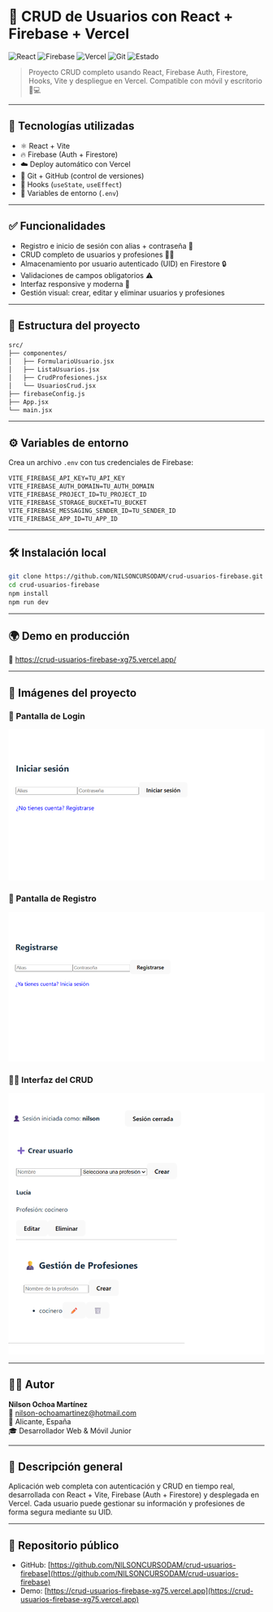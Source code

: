 # 🚀 CRUD de Usuarios con React + Firebase + Vercel

![React](https://img.shields.io/badge/React-18.2.0-blue?logo=react)
![Firebase](https://img.shields.io/badge/Firebase-Firestore%20%7C%20Auth-ffca28?logo=firebase)
![Vercel](https://img.shields.io/badge/Deploy-Vercel-black?logo=vercel)
![Git](https://img.shields.io/badge/Git-GitHub-blue?logo=git)
![Estado](https://img.shields.io/badge/Estado-En%20producción-green)

> Proyecto CRUD completo usando React, Firebase Auth, Firestore, Hooks, Vite y despliegue en Vercel. Compatible con móvil y escritorio 📱💻

---

## 🧠 Tecnologías utilizadas

- ⚛️ React + Vite
- 🔥 Firebase (Auth + Firestore)
- ☁️ Deploy automático con Vercel
- 🧪 Git + GitHub (control de versiones)
- 🧠 Hooks (`useState`, `useEffect`)
- 🔐 Variables de entorno (`.env`)

---

## ✅ Funcionalidades

- Registro e inicio de sesión con alias + contraseña 🔐  
- CRUD completo de usuarios y profesiones 🧑‍💻  
- Almacenamiento por usuario autenticado (UID) en Firestore 🔒  
- Validaciones de campos obligatorios ⚠️  
- Interfaz responsive y moderna 🎯  
- Gestión visual: crear, editar y eliminar usuarios y profesiones  

---

## 📂 Estructura del proyecto

```
src/
├── componentes/
│   ├── FormularioUsuario.jsx
│   ├── ListaUsuarios.jsx
│   ├── CrudProfesiones.jsx
│   └── UsuariosCrud.jsx
├── firebaseConfig.js
├── App.jsx
└── main.jsx
```

---

## ⚙️ Variables de entorno

Crea un archivo `.env` con tus credenciales de Firebase:

```env
VITE_FIREBASE_API_KEY=TU_API_KEY
VITE_FIREBASE_AUTH_DOMAIN=TU_AUTH_DOMAIN
VITE_FIREBASE_PROJECT_ID=TU_PROJECT_ID
VITE_FIREBASE_STORAGE_BUCKET=TU_BUCKET
VITE_FIREBASE_MESSAGING_SENDER_ID=TU_SENDER_ID
VITE_FIREBASE_APP_ID=TU_APP_ID
```

---

## 🛠️ Instalación local

```bash
git clone https://github.com/NILSONCURSODAM/crud-usuarios-firebase.git
cd crud-usuarios-firebase
npm install
npm run dev
```

---

## 🌍 Demo en producción

🔗 https://crud-usuarios-firebase-xg75.vercel.app/

---

## 🧪 Imágenes del proyecto

### 🔐 Pantalla de Login
![Login](./Login.png)

### 🧾 Pantalla de Registro
![Registro](./Registro.png)

### 🧑‍💻 Interfaz del CRUD
![CRUD](./Crud.png)

---

## 👨‍💻 Autor

**Nilson Ochoa Martínez**  
📧 nilson-ochoamartinez@hotmail.com  
📍 Alicante, España  
🎓 Desarrollador Web & Móvil Junior

---

## 🧠 Descripción general

Aplicación web completa con autenticación y CRUD en tiempo real, desarrollada con React + Vite, Firebase (Auth + Firestore) y desplegada en Vercel. Cada usuario puede gestionar su información y profesiones de forma segura mediante su UID.

---

## 📁 Repositorio público

- GitHub: [https://github.com/NILSONCURSODAM/crud-usuarios-firebase](https://github.com/NILSONCURSODAM/crud-usuarios-firebase)
- Demo: [https://crud-usuarios-firebase-xg75.vercel.app](https://crud-usuarios-firebase-xg75.vercel.app)


